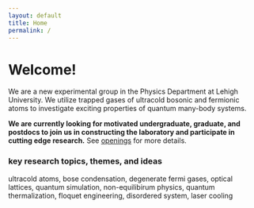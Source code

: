 ```yaml
---
layout: default
title: Home
permalink: /
---
```

# Welcome!
We are a new experimental group in the Physics Department at Lehigh University. 
We utilize trapped gases of ultracold bosonic and fermionic atoms to investigate exciting properties 
of quantum many-body systems.

**We are currently looking for motivated undergraduate, graduate, and postdocs to join us in constructing the laboratory
and participate in cutting edge research.** See [openings]({/openings}) for more details.

### key research topics, themes, and ideas 
ultracold atoms, bose condensation, degenerate fermi gases, optical lattices, quantum simulation,
non-equilibirum physics, quantum thermalization, floquet engineering, disordered system, laser cooling
